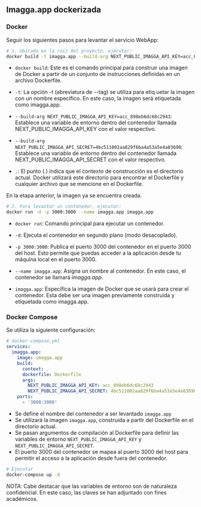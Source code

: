 ## Imagga.app dockerizada

### Docker

Seguir los siguientes pasos para levantar el servicio WebApp:

```bash
# 1. Ubicado en la raíz del proyecto, ejecutar:
docker build -t imagga.app --build-arg NEXT_PUBLIC_IMAGGA_API_KEY=acc_898eb6dc68c2943 --build-arg NEXT_PUBLIC_IMAGGA_API_SECRET=4bc511002aa829f6ba4a53a5e4a83690 .
```

- `docker build`: Este es el comando principal para construir una imagen de Docker a partir de un conjunto de instrucciones definidas en un archivo Dockerfile.

- `-t`: La opción -t (abreviatura de --tag) se utiliza para etiq uetar la imagen con un nombre específico. En este caso, la imagen será etiquetada como imagga.app.

- `--build-arg NEXT_PUBLIC_IMAGGA_API_KEY=acc_898eb6dc68c2943`: Establece una variable de entorno dentro del contenedor llamada NEXT_PUBLIC_IMAGGA_API_KEY con el valor respectivo.

- `--build-arg NEXT_PUBLIC_IMAGGA_API_SECRET=4bc511002aa829f6ba4a53a5e4a83690`: Establece una variable de entorno dentro del contenedor llamada NEXT_PUBLIC_IMAGGA_API_SECRET con el valor respectivo.

- `.`: El punto (.) indica que el contexto de construcción es el directorio actual. Docker utilizará este directorio para encontrar el Dockerfile y cualquier archivo que se mencione en el Dockerfile.

En la etapa anterior, la imagen ya se encuentra creada.

```bash
# 2. Para levantar un contenedor, ejecutar:
docker run -d -p 3000:3000 --name imagga.app imagga.app
```

- `docker run`: Comando principal para ejecutar un contenedor.

- `-d`: Ejecuta el contenedor en segundo plano (modo desacoplado).

- `-p 3000:3000`: Publica el puerto 3000 del contenedor en el puerto 3000 del host. Esto permite que puedas acceder a la aplicación desde tu máquina local en el puerto 3000.

- `--name imagga.app`: Asigna un nombre al contenedor. En este caso, el contenedor se llamará _imagga.app_.

- `imagga.app`: Especifica la imagen de Docker que se usará para crear el contenedor. Esta debe ser una imagen previamente construida y etiquetada como imagga.app.

### Docker Compose

Se utiliza la siguiente configuración:

```yml
# docker-compose.yml
services:
  imagga.app:
    image: imagga.app
    build:
      context: .
      dockerfile: Dockerfile
      args:
        NEXT_PUBLIC_IMAGGA_API_KEY: acc_898eb6dc68c2943
        NEXT_PUBLIC_IMAGGA_API_SECRET: 4bc511002aa829f6ba4a53a5e4a83690
    ports:
      - '3000:3000'
```

- Se define el nombre del contenedor a ser levantado `imagga.app`
- Se utilizará la imagen `imagga.app`, construida a partir del Dockerfile en el directorio actual.
- Se pasan argumentos de compilación al Dockerfile para definir las variables de entorno `NEXT_PUBLIC_IMAGGA_API_KEY` y `NEXT_PUBLIC_IMAGGA_API_SECRET`.
- El puerto 3000 del contenedor se mapea al puerto 3000 del host para permitir el acceso a la aplicación desde fuera del contenedor.

```bash
# Ejecutar
docker-compose up -d
```

_NOTA_: Cabe destacar que las variables de entorno son de naturaleza confidencial. En este caso, las claves se han adjuntado con fines académicos.
